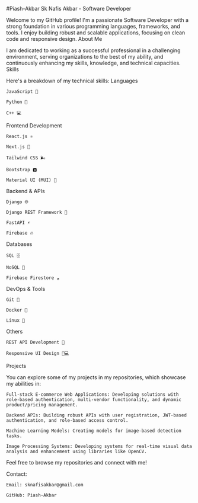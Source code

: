 #Piash-Akbar
Sk Nafis Akbar - Software Developer

Welcome to my GitHub profile! I'm a passionate Software Developer with a strong foundation in various programming languages, frameworks, and tools. I enjoy building robust and scalable applications, focusing on clean code and responsive design.
About Me

I am dedicated to working as a successful professional in a challenging environment, serving organizations to the best of my ability, and continuously enhancing my skills, knowledge, and technical capacities.
Skills

Here's a breakdown of my technical skills:
Languages

    JavaScript 📜

    Python 🐍

    C++ 💻

Frontend Development

    React.js ⚛️

    Next.js 🚀

    Tailwind CSS 🌬️

    Bootstrap 🅱️

    Material UI (MUI) 🎨

Backend & APIs

    Django 🌐

    Django REST Framework 🔗

    FastAPI ⚡

    Firebase 🔥

Databases

    SQL 🗄️

    NoSQL 💾

    Firebase Firestore ☁️

DevOps & Tools

    Git 🌳

    Docker 🐳

    Linux 🐧

Others

    REST API Development 🔄

    Responsive UI Design 📱💻

Projects

You can explore some of my projects in my repositories, which showcase my abilities in:

    Full-stack E-commerce Web Applications: Developing solutions with role-based authentication, multi-vendor functionality, and dynamic product/pricing management.

    Backend APIs: Building robust APIs with user registration, JWT-based authentication, and role-based access control.

    Machine Learning Models: Creating models for image-based detection tasks.

    Image Processing Systems: Developing systems for real-time visual data analysis and enhancement using libraries like OpenCV.

Feel free to browse my repositories and connect with me!

Contact:

    Email: sknafisakbar@gmail.com

    GitHub: Piash-Akbar
